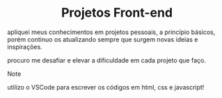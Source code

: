 <div align="center">
  
# Projetos Front-end
</div>

<p> apliquei meus conhecimentos em projetos pessoais, a princípio básicos, porém continuo os atualizando sempre que surgem novas ideias e inspirações. </p>
<p> procuro me desafiar e elevar a dificuldade em cada projeto que faço. </p>

> [!NOTE]
> utilizo o VSCode para escrever os códigos em html, css e javascript!
